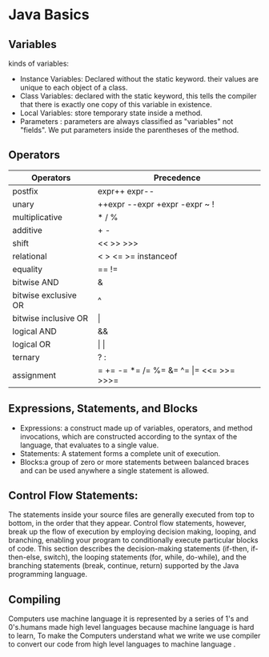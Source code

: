 # Java Basics

## Variables

kinds of variables:

* Instance Variables: Declared without the static keyword.  their values are unique to each object of a class.
* Class Variables: declared with the static keyword, this tells the compiler that there is exactly one copy of this variable in existence.
* Local Variables: store temporary state inside a method.
* Parameters : parameters are always classified as "variables" not "fields". We put parameters inside the parentheses of the method.


## Operators


| Operators	 | Precedence |
| ------ | ----------- |
| postfix | expr++ expr--|
| unary | ++expr --expr +expr -expr ~ !|
| multiplicative | * / %|
| additive | + -|
| shift | << >> >>>|
| relational | < > <= >= instanceof|
| equality | == !=|
| bitwise AND | &|
| bitwise exclusive OR |^|
| bitwise inclusive OR |&#124;|
| logical AND |	&&|
| logical OR|&#124; &#124;|
| ternary|? :|
| assignment|= += -= *= /= %= &= ^= &#124;= <<= >>= >>>=|


## Expressions, Statements, and Blocks

* Expressions: a construct made up of variables, operators, and method invocations, which are constructed according to the syntax of the language, that evaluates to a single value.
* Statements: A statement forms a complete unit of execution.
* Blocks:a group of zero or more statements between balanced braces and can be used anywhere a single statement is allowed.

## Control Flow Statements:

The statements inside your source files are generally executed from top to bottom, in the order that they appear. Control flow statements, however, break up the flow of execution by employing decision making, looping, and branching, enabling your program to conditionally execute particular blocks of code. This section describes the decision-making statements (if-then, if-then-else, switch), the looping statements (for, while, do-while), and the branching statements (break, continue, return) supported by the Java programming language.

## Compiling

Computers use machine language it is represented by a series of 1's and 0's.humans made high level languages because machine language is hard to learn, To make the Computers understand what we write we use compiler to convert our code from high level languages to machine language .
